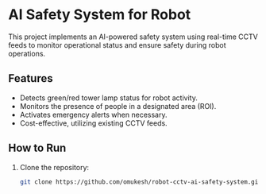 # AI Safety System for Robot 

This project implements an AI-powered safety system using real-time CCTV feeds to monitor operational status and ensure safety during robot operations.  

## Features  
- Detects green/red tower lamp status for robot activity.  
- Monitors the presence of people in a designated area (ROI).  
- Activates emergency alerts when necessary.  
- Cost-effective, utilizing existing CCTV feeds.  

## How to Run  
1. Clone the repository:  
   ```bash
   git clone https://github.com/omukesh/robot-cctv-ai-safety-system.git
